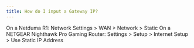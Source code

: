```yaml
---
title: How do I input a Gateway IP?
---
```


On a Netduma R1: Network Settings > WAN > Network > Static
On a NETGEAR Nighthawk Pro Gaming Router: Settings > Setup > Internet Setup > Use Static IP Address


